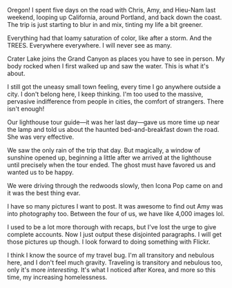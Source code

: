 Oregon! I spent five days on the road with Chris, Amy, and Hieu-Nam last weekend, looping up California, around Portland, and back down the coast. The trip is just starting to blur in and mix, tinting my life a bit greener.

Everything had that loamy saturation of color, like after a storm. And the TREES. Everywhere everywhere. I will never see as many.

Crater Lake joins the Grand Canyon as places you have to see in person. My body rocked when I first walked up and saw the water. This is what it's about.

I still got the uneasy small town feeling, every time I go anywhere outside a city. I don't belong here, I keep thinking. I'm too used to the massive, pervasive indifference from people in cities, the comfort of strangers. There isn't enough!

Our lighthouse tour guide&mdash;it was her last day&mdash;gave us more time up near the lamp and told us about the haunted bed-and-breakfast down the road. She was very effective.

We saw the only rain of the trip that day. But magically, a window of sunshine opened up, beginning a little after we arrived at the lighthouse until precisely when the tour ended. The ghost must have favored us and wanted us to be happy.

We were driving through the redwoods slowly, then Icona Pop came on and it was the best thing evar.

I have so many pictures I want to post. It was awesome to find out Amy was into photography too. Between the four of us, we have like 4,000 images lol.

I used to be a lot more thorough with recaps, but I've lost the urge to give complete accounts. Now I just output these disjointed paragraphs. I will get those pictures up though. I look forward to doing something with Flickr.

I think I know the source of my travel bug. I'm all transitory and nebulous here, and I don't feel much gravity. Traveling is transitory and nebulous too, only it's more <i>interesting</i>. It's what I noticed after Korea, and more so this time, my increasing homelessness.
